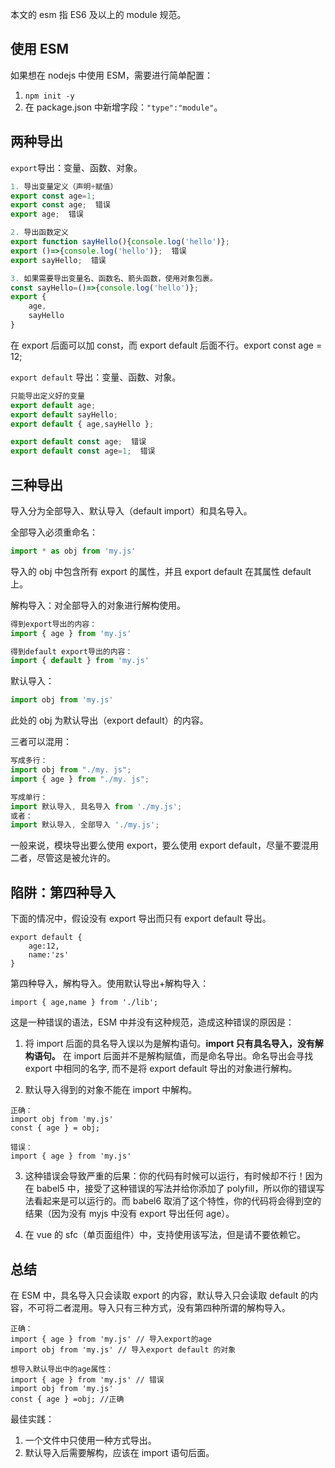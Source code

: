 本文的 esm 指 ES6 及以上的 module 规范。

## 使用 ESM
如果想在 nodejs 中使用 ESM，需要进行简单配置：
1. `npm init -y`
2. 在 package.json 中新增字段：`"type":"module"`。

## 两种导出
`export`导出：变量、函数、对象。
```js
1. 导出变量定义（声明+赋值）
export const age=1;
export const age;  错误
export age;  错误

2. 导出函数定义
export function sayHello(){console.log('hello')};
export ()=>{console.log('hello')};  错误
export sayHello;  错误

3. 如果需要导出变量名、函数名、箭头函数，使用对象包裹。
const sayHello=()=>{console.log('hello')};
export {
	age,
	sayHello
}
```
在 export 后面可以加 const，而 export default 后面不行。export const age = 12;

`export default` 导出：变量、函数、对象。
```js
只能导出定义好的变量
export default age;
export default sayHello;
export default { age,sayHello };

export default const age;  错误
export default const age=1;  错误
```


## 三种导出
导入分为全部导入、默认导入（default import）和具名导入。

全部导入必须重命名：
```js
import * as obj from 'my.js' 
```
导入的 obj 中包含所有 export 的属性，并且 export default 在其属性 default 上。

解构导入：对全部导入的对象进行解构使用。
```js
得到export导出的内容：
import { age } from 'my.js'

得到default export导出的内容：
import { default } from 'my.js'
```


默认导入：
```js
import obj from 'my.js'
```
此处的 obj 为默认导出（export default）的内容。

三者可以混用：
```js
写成多行：
import obj from "./my. js"; 
import { age } from "./my. js"; 

写成单行：
import 默认导入, 具名导入 from './my.js';
或者：
import 默认导入, 全部导入 './my.js';
```
一般来说，模块导出要么使用 export，要么使用 export default，尽量不要混用二者，尽管这是被允许的。

## 陷阱：第四种导入
下面的情况中，假设没有 export 导出而只有 export default 导出。
```
export default {
	age:12,
	name:'zs'
}
```

第四种导入，解构导入。使用默认导出+解构导入：
```
import { age,name } from './lib';
```

这是一种错误的语法，ESM 中并没有这种规范，造成这种错误的原因是：
1. 将 import 后面的具名导入误以为是解构语句。**import 只有具名导入，没有解构语句。** 在 import 后面并不是解构赋值，而是命名导出。命名导出会寻找 export 中相同的名字, 而不是将 export default 导出的对象进行解构。

2. 默认导入得到的对象不能在 import 中解构。
```
正确：
import obj from 'my.js'
const { age } = obj;  

错误：
import { age } from 'my.js'
```

3. 这种错误会导致严重的后果：你的代码有时候可以运行，有时候却不行！因为在 babel5 中，接受了这种错误的写法并给你添加了 polyfill，所以你的错误写法看起来是可以运行的。而 babel6 取消了这个特性，你的代码将会得到空的结果（因为没有 myjs 中没有 export 导出任何 age）。

4. 在 vue 的 sfc（单页面组件）中，支持使用该写法，但是请不要依赖它。

## 总结
在 ESM 中，具名导入只会读取 export 的内容，默认导入只会读取 default 的内容，不可将二者混用。导入只有三种方式，没有第四种所谓的解构导入。
```
正确：
import { age } from 'my.js' // 导入export的age
import obj from 'my.js' // 导入export default 的对象

想导入默认导出中的age属性：
import { age } from 'my.js' // 错误
import obj from 'my.js'
const { age } =obj; //正确
```

最佳实践：
1. 一个文件中只使用一种方式导出。
2. 默认导入后需要解构，应该在 import 语句后面。

